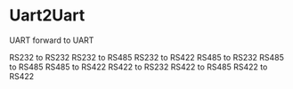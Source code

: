 Uart2Uart
=========

UART forward to UART

RS232 to RS232
RS232 to RS485
RS232 to RS422
RS485 to RS232
RS485 to RS485
RS485 to RS422
RS422 to RS232
RS422 to RS485
RS422 to RS422
